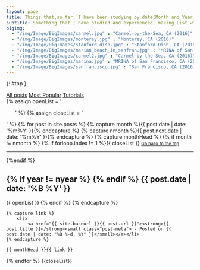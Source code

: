 ```yaml
---
layout: page
title: Things that,so far, I have been studying by date(Month and Year) 
subtitle: Something that I have studied and experienced, making List with what I have been studying
bigimg: 
  - "/img/Image/BigImages/carmel.jpg" : "Carmel-by-the-Sea, CA (2016)"
  - "/img/Image/BigImages/monterey.jpg" : "Monterey, CA (2016)"
  - "/img/Image/BigImages/stanford_dish.jpg" : "Stanford Dish, CA (2016)"
  - "/img/Image/BigImages/marian_beach_in_sanfran.jpg" : "MRINA of San Francisco, CA (2016)"
  - "/img/Image/BigImages/carmel2.jpg" : "Carmel-by-the-Sea, CA (2016)"
  - "/img/Image/BigImages/marina.jpg" : "MRINA of San Francisco, CA (2016)"
  - "/img/Image/BigImages/sanfrancisco.jpg" : "San Francisco, CA (2016)"
---
```

{: #top }


<!-- This code from another person of https://github.com/digitaldrummerj/digitaldrummerj.github.io/blob/master/blog/archivebydate-->
<div class="list-filters">
  <a href="/" class="list-filter filter-selected">All posts</a>
  <a href="/popular" class="list-filter">Most Popular</a>
  <a href="/tutorials" class="list-filter">Tutorials</a>
</div>

<!---
[By Category]({{"/blog/archive/categoryview" | prepend: site.baseurl}}) | [By Tag Cloud]({{"/blog/archive/tagcloudview" | prepend: site.baseurl}}) | [All]({{ "/blog/archive/" | prepend: site.baseurl}})
--->
<div id="post-previwe">
{% assign openList = '<ul class="side-nav">' %}
{% assign closeList = '</ul>' %}
{% for post in site.posts %}
    {% capture month %}{{ post.date | date: '%m%Y' }}{% endcapture %}
    {% capture nmonth %}{{ post.next.date | date: '%m%Y' }}{% endcapture %}
    {% capture monthHead %}
        {% if month != nmonth %}
          {% if  forloop.index != 1  %}{{ closeList }}
          <small markdown="1"><!--[back to top](#top)-->
            <a href="{{ site.baseurl }}/#top" class="btn btn-default">
              <span class="fa fa-refresh"></span> Go back to the top
            </a>
          </small>
          <hr/>
          {%endif %}
        <h2 class="post-title">
          {% if year != nyear %}
           <a name="{{ post.date | date: '%Y' }}"></a>
          {% endif %}
           <a name="{{ post.date | date:  '%Y-%m'  }}"></a>
           {{ post.date | date: '%B %Y' }}
        </h2>{{ openList }}
      {% endif %}
    {% endcapture %}

    {% capture link %}
        <li>
            <a href="{{ site.baseurl }}{{ post.url }}"><strong>{{ post.title }}</strong><small class="post-meta"> - Posted on {{ post.date | date: "%B %-d, %Y" }}</small></a></li>
    {% endcapture %}
    
    {{ monthHead }}{{ link }}
{% endfor %}
{{closeList}}
</div>
